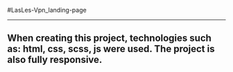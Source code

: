 #LasLes-Vpn_landing-page

---

## When creating this project, technologies such as: **html, css, scss, js** were used. The project is also fully responsive.
